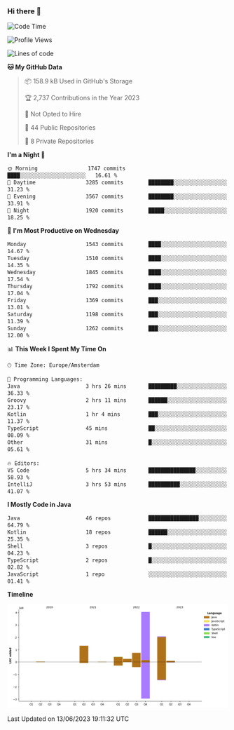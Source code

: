 ### Hi there 👋


<!--START_SECTION:waka-->
![Code Time](http://img.shields.io/badge/Code%20Time-3%2C245%20hrs%2030%20mins-blue)

![Profile Views](http://img.shields.io/badge/Profile%20Views-30-blue)

![Lines of code](https://img.shields.io/badge/From%20Hello%20World%20I%27ve%20Written-9.0%20million%20lines%20of%20code-blue)

**🐱 My GitHub Data** 

> 📦 158.9 kB Used in GitHub's Storage 
 > 
> 🏆 2,737 Contributions in the Year 2023
 > 
> 🚫 Not Opted to Hire
 > 
> 📜 44 Public Repositories 
 > 
> 🔑 8 Private Repositories 
 > 
**I'm a Night 🦉** 

```text
🌞 Morning                1747 commits        ████░░░░░░░░░░░░░░░░░░░░░   16.61 % 
🌆 Daytime                3285 commits        ████████░░░░░░░░░░░░░░░░░   31.23 % 
🌃 Evening                3567 commits        ████████░░░░░░░░░░░░░░░░░   33.91 % 
🌙 Night                  1920 commits        █████░░░░░░░░░░░░░░░░░░░░   18.25 % 
```
📅 **I'm Most Productive on Wednesday** 

```text
Monday                   1543 commits        ████░░░░░░░░░░░░░░░░░░░░░   14.67 % 
Tuesday                  1510 commits        ████░░░░░░░░░░░░░░░░░░░░░   14.35 % 
Wednesday                1845 commits        ████░░░░░░░░░░░░░░░░░░░░░   17.54 % 
Thursday                 1792 commits        ████░░░░░░░░░░░░░░░░░░░░░   17.04 % 
Friday                   1369 commits        ███░░░░░░░░░░░░░░░░░░░░░░   13.01 % 
Saturday                 1198 commits        ███░░░░░░░░░░░░░░░░░░░░░░   11.39 % 
Sunday                   1262 commits        ███░░░░░░░░░░░░░░░░░░░░░░   12.00 % 
```


📊 **This Week I Spent My Time On** 

```text
🕑︎ Time Zone: Europe/Amsterdam

💬 Programming Languages: 
Java                     3 hrs 26 mins       █████████░░░░░░░░░░░░░░░░   36.33 % 
Groovy                   2 hrs 11 mins       ██████░░░░░░░░░░░░░░░░░░░   23.17 % 
Kotlin                   1 hr 4 mins         ███░░░░░░░░░░░░░░░░░░░░░░   11.37 % 
TypeScript               45 mins             ██░░░░░░░░░░░░░░░░░░░░░░░   08.09 % 
Other                    31 mins             █░░░░░░░░░░░░░░░░░░░░░░░░   05.61 % 

🔥 Editors: 
VS Code                  5 hrs 34 mins       ███████████████░░░░░░░░░░   58.93 % 
IntelliJ                 3 hrs 53 mins       ██████████░░░░░░░░░░░░░░░   41.07 % 
```

**I Mostly Code in Java** 

```text
Java                     46 repos            ████████████████░░░░░░░░░   64.79 % 
Kotlin                   18 repos            ██████░░░░░░░░░░░░░░░░░░░   25.35 % 
Shell                    3 repos             █░░░░░░░░░░░░░░░░░░░░░░░░   04.23 % 
TypeScript               2 repos             █░░░░░░░░░░░░░░░░░░░░░░░░   02.82 % 
JavaScript               1 repo              ░░░░░░░░░░░░░░░░░░░░░░░░░   01.41 % 
```



**Timeline**

![Lines of Code chart](https://raw.githubusercontent.com/powercasgamer/powercasgamer/master/assets/bar_graph.png)


 Last Updated on 13/06/2023 19:11:32 UTC
<!--END_SECTION:waka-->
